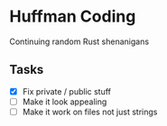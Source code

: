 # Huffman Coding

Continuing random Rust shenanigans

## Tasks

- [x] Fix private / public stuff
- [ ] Make it look appealing
- [ ] Make it work on files not just strings
